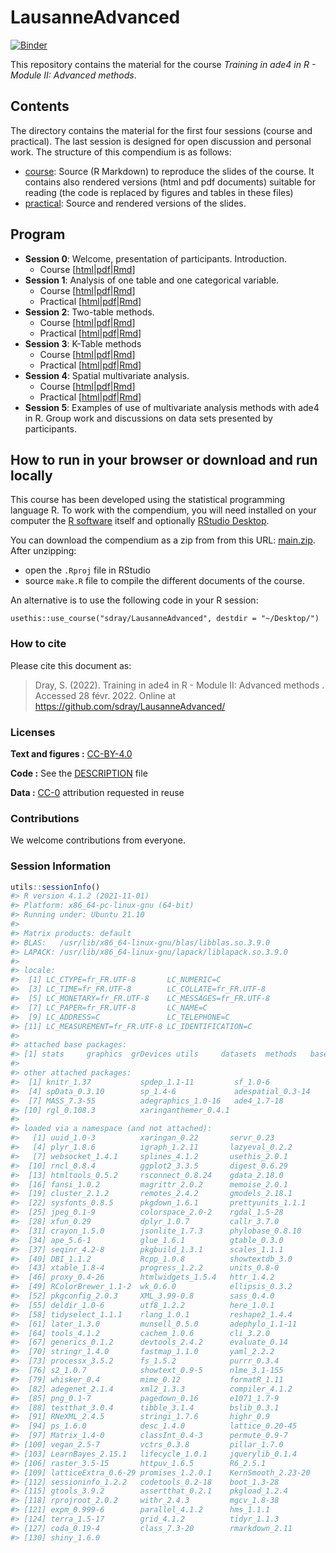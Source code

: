 
<!-- README.md is generated from README.Rmd. Please edit that file -->

# LausanneAdvanced

[![Binder](https://mybinder.org/badge_logo.svg)](https://mybinder.org/v2/gh/sdray/LausanneAdvanced/main?urlpath=rstudio)

This repository contains the material for the course *Training in ade4
in R - Module II: Advanced methods*.

## Contents

The directory contains the material for the first four sessions (course
and practical). The last session is designed for open discussion and
personal work. The structure of this compendium is as follows:

-   [course](course): Source (R Markdown) to reproduce the slides of the
    course. It contains also rendered versions (html and pdf documents)
    suitable for reading (the code is replaced by figures and tables in
    these files)
-   [practical](practical): Source and rendered versions of the slides.

## Program

-   **Session 0**: Welcome, presentation of participants. Introduction.
    -   Course
        \[[html](course/session0/session0.html)\|[pdf](course/session0/session0.pdf)\|[Rmd](course/session0/session0.Rmd)\]
-   **Session 1**: Analysis of one table and one categorical variable.
    -   Course
        \[[html](course/session1/session1.html)\|[pdf](course/session1/session1.pdf)\|[Rmd](course/session1/session1.Rmd)\]
    -   Practical
        \[[html](practical/session1/session1.html)\|[pdf](practical/session1/session1.pdf)\|[Rmd](practical/session1/session1.Rmd)\]
-   **Session 2**: Two-table methods.
    -   Course
        \[[html](course/session2/session2.html)\|[pdf](course/session2/session2.pdf)\|[Rmd](course/session2/session2.Rmd)\]
    -   Practical
        \[[html](practical/session2/session2.html)\|[pdf](practical/session2/session2.pdf)\|[Rmd](practical/session2/session2.Rmd)\]
-   **Session 3**: K-Table methods
    -   Course
        \[[html](course/session3/session3.html)\|[pdf](course/session3/session3.pdf)\|[Rmd](course/session3/session3.Rmd)\]
    -   Practical
        \[[html](practical/session3/session3.html)\|[pdf](practical/session3/session3.pdf)\|[Rmd](practical/session3/session3.Rmd)\]
-   **Session 4**: Spatial multivariate analysis.
    -   Course
        \[[html](course/session4/session4.html)\|[pdf](course/session4/session4.pdf)\|[Rmd](course/session4/session4.Rmd)\]
    -   Practical
        \[[html](practical/session4/session4.html)\|[pdf](practical/session4/session4.pdf)\|[Rmd](practical/session4/session4.Rmd)\]
-   **Session 5**: Examples of use of multivariate analysis methods with
    ade4 in R. Group work and discussions on data sets presented by
    participants.

## How to run in your browser or download and run locally

This course has been developed using the statistical programming
language R. To work with the compendium, you will need installed on your
computer the [R software](https://cloud.r-project.org/) itself and
optionally [RStudio
Desktop](https://rstudio.com/products/rstudio/download/).

You can download the compendium as a zip from from this URL:
[main.zip](https://github.com/sdray/LausanneAdvanced/archive/refs/heads/main.zip).
After unzipping:

-   open the `.Rproj` file in RStudio
-   source `make.R` file to compile the different documents of the
    course.

An alternative is to use the following code in your R session:

`usethis::use_course("sdray/LausanneAdvanced", destdir = "~/Desktop/")`

### How to cite

Please cite this document as:

> Dray, S. (2022). Training in ade4 in R - Module II: Advanced methods .
> Accessed 28 févr. 2022. Online at
> <https://github.com/sdray/LausanneAdvanced/>

### Licenses

**Text and figures :**
[CC-BY-4.0](http://creativecommons.org/licenses/by/4.0/)

**Code :** See the [DESCRIPTION](DESCRIPTION) file

**Data :** [CC-0](http://creativecommons.org/publicdomain/zero/1.0/)
attribution requested in reuse

### Contributions

We welcome contributions from everyone.

### Session Information

``` r
utils::sessionInfo()
#> R version 4.1.2 (2021-11-01)
#> Platform: x86_64-pc-linux-gnu (64-bit)
#> Running under: Ubuntu 21.10
#> 
#> Matrix products: default
#> BLAS:   /usr/lib/x86_64-linux-gnu/blas/libblas.so.3.9.0
#> LAPACK: /usr/lib/x86_64-linux-gnu/lapack/liblapack.so.3.9.0
#> 
#> locale:
#>  [1] LC_CTYPE=fr_FR.UTF-8       LC_NUMERIC=C              
#>  [3] LC_TIME=fr_FR.UTF-8        LC_COLLATE=fr_FR.UTF-8    
#>  [5] LC_MONETARY=fr_FR.UTF-8    LC_MESSAGES=fr_FR.UTF-8   
#>  [7] LC_PAPER=fr_FR.UTF-8       LC_NAME=C                 
#>  [9] LC_ADDRESS=C               LC_TELEPHONE=C            
#> [11] LC_MEASUREMENT=fr_FR.UTF-8 LC_IDENTIFICATION=C       
#> 
#> attached base packages:
#> [1] stats     graphics  grDevices utils     datasets  methods   base     
#> 
#> other attached packages:
#>  [1] knitr_1.37           spdep_1.1-11         sf_1.0-6            
#>  [4] spData_0.3.10        sp_1.4-6             adespatial_0.3-14   
#>  [7] MASS_7.3-55          adegraphics_1.0-16   ade4_1.7-18         
#> [10] rgl_0.108.3          xaringanthemer_0.4.1
#> 
#> loaded via a namespace (and not attached):
#>   [1] uuid_1.0-3          xaringan_0.22       servr_0.23         
#>   [4] plyr_1.8.6          igraph_1.2.11       lazyeval_0.2.2     
#>   [7] websocket_1.4.1     splines_4.1.2       usethis_2.0.1      
#>  [10] rncl_0.8.4          ggplot2_3.3.5       digest_0.6.29      
#>  [13] htmltools_0.5.2     rsconnect_0.8.24    gdata_2.18.0       
#>  [16] fansi_1.0.2         magrittr_2.0.2      memoise_2.0.1      
#>  [19] cluster_2.1.2       remotes_2.4.2       gmodels_2.18.1     
#>  [22] sysfonts_0.8.5      pkgdown_1.6.1       prettyunits_1.1.1  
#>  [25] jpeg_0.1-9          colorspace_2.0-2    rgdal_1.5-28       
#>  [28] xfun_0.29           dplyr_1.0.7         callr_3.7.0        
#>  [31] crayon_1.5.0        jsonlite_1.7.3      phylobase_0.8.10   
#>  [34] ape_5.6-1           glue_1.6.1          gtable_0.3.0       
#>  [37] seqinr_4.2-8        pkgbuild_1.3.1      scales_1.1.1       
#>  [40] DBI_1.1.2           Rcpp_1.0.8          showtextdb_3.0     
#>  [43] xtable_1.8-4        progress_1.2.2      units_0.8-0        
#>  [46] proxy_0.4-26        htmlwidgets_1.5.4   httr_1.4.2         
#>  [49] RColorBrewer_1.1-2  wk_0.6.0            ellipsis_0.3.2     
#>  [52] pkgconfig_2.0.3     XML_3.99-0.8        sass_0.4.0         
#>  [55] deldir_1.0-6        utf8_1.2.2          here_1.0.1         
#>  [58] tidyselect_1.1.1    rlang_1.0.1         reshape2_1.4.4     
#>  [61] later_1.3.0         munsell_0.5.0       adephylo_1.1-11    
#>  [64] tools_4.1.2         cachem_1.0.6        cli_3.2.0          
#>  [67] generics_0.1.2      devtools_2.4.2      evaluate_0.14      
#>  [70] stringr_1.4.0       fastmap_1.1.0       yaml_2.2.2         
#>  [73] processx_3.5.2      fs_1.5.2            purrr_0.3.4        
#>  [76] s2_1.0.7            showtext_0.9-5      nlme_3.1-155       
#>  [79] whisker_0.4         mime_0.12           formatR_1.11       
#>  [82] adegenet_2.1.4      xml2_1.3.3          compiler_4.1.2     
#>  [85] png_0.1-7           pagedown_0.16       e1071_1.7-9        
#>  [88] testthat_3.0.4      tibble_3.1.4        bslib_0.3.1        
#>  [91] RNeXML_2.4.5        stringi_1.7.6       highr_0.9          
#>  [94] ps_1.6.0            desc_1.4.0          lattice_0.20-45    
#>  [97] Matrix_1.4-0        classInt_0.4-3      permute_0.9-7      
#> [100] vegan_2.5-7         vctrs_0.3.8         pillar_1.7.0       
#> [103] LearnBayes_2.15.1   lifecycle_1.0.1     jquerylib_0.1.4    
#> [106] raster_3.5-15       httpuv_1.6.5        R6_2.5.1           
#> [109] latticeExtra_0.6-29 promises_1.2.0.1    KernSmooth_2.23-20 
#> [112] sessioninfo_1.2.2   codetools_0.2-18    boot_1.3-28        
#> [115] gtools_3.9.2        assertthat_0.2.1    pkgload_1.2.4      
#> [118] rprojroot_2.0.2     withr_2.4.3         mgcv_1.8-38        
#> [121] expm_0.999-6        parallel_4.1.2      hms_1.1.1          
#> [124] terra_1.5-17        grid_4.1.2          tidyr_1.1.3        
#> [127] coda_0.19-4         class_7.3-20        rmarkdown_2.11     
#> [130] shiny_1.6.0
```

